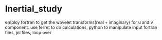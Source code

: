 # Inertial_study
employ fortran to get the wavelet transforms(real + imaginary) for u and v component. use ferret to do calculations, python to manipulate input fortran files, jnl files, loop over

